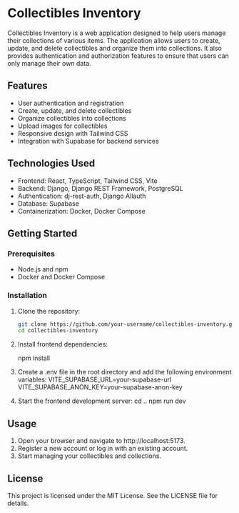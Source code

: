 # Collectibles Inventory

Collectibles Inventory is a web application designed to help users manage their collections of various items. The application allows users to create, update, and delete collectibles and organize them into collections. It also provides authentication and authorization features to ensure that users can only manage their own data.

## Features

- User authentication and registration
- Create, update, and delete collectibles
- Organize collectibles into collections
- Upload images for collectibles
- Responsive design with Tailwind CSS
- Integration with Supabase for backend services

## Technologies Used

- Frontend: React, TypeScript, Tailwind CSS, Vite
- Backend: Django, Django REST Framework, PostgreSQL
- Authentication: dj-rest-auth, Django Allauth
- Database: Supabase
- Containerization: Docker, Docker Compose

## Getting Started

### Prerequisites

- Node.js and npm
- Docker and Docker Compose

### Installation

1. Clone the repository:

   ```sh
   git clone https://github.com/your-username/collectibles-inventory.git
   cd collectibles-inventory

2. Install frontend dependencies:

    npm install

3. Create a .env file in the root directory and add the following environment variables:
    VITE_SUPABASE_URL=your-supabase-url
    VITE_SUPABASE_ANON_KEY=your-supabase-anon-key

4. Start the frontend development server:
    cd ..
    npm run dev

## Usage

1. Open your browser and navigate to http://localhost:5173.
2. Register a new account or log in with an existing account.
3. Start managing your collectibles and collections.

## License
This project is licensed under the MIT License. See the LICENSE file for details.
